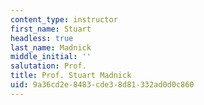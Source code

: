 ```yaml
---
content_type: instructor
first_name: Stuart
headless: true
last_name: Madnick
middle_initial: ''
salutation: Prof.
title: Prof. Stuart Madnick
uid: 9a36cd2e-8483-cde3-8d81-332ad0d0c860
---
```

